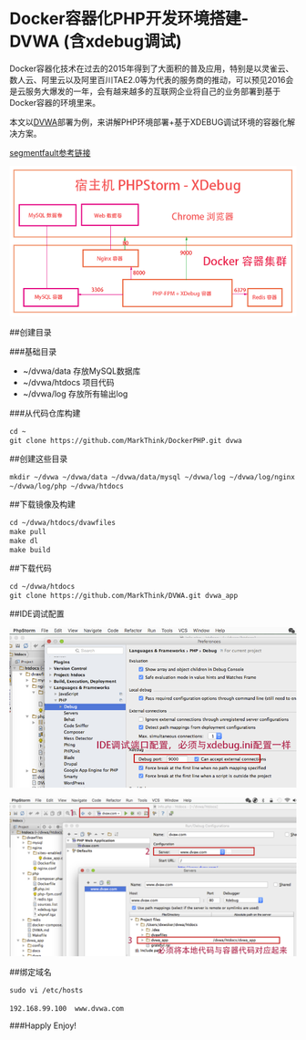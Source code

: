 Docker容器化PHP开发环境搭建-DVWA (含xdebug调试)
=

Docker容器化技术在过去的2015年得到了大面积的普及应用，特别是以灵雀云、数人云、阿里云以及阿里百川TAE2.0等为代表的服务商的推动，可以预见2016会是云服务大爆发的一年，会有越来越多的互联网企业将自己的业务部署到基于Docker容器的环境里来。

本文以[DVWA](https://github.com/MarkThink/DVWA)部署为例，来讲解PHP环境部署+基于XDEBUG调试环境的容器化解决方案。

[segmentfault参考链接](http://segmentfault.com/a/1190000002528341)

![PHP配置图](images/docker_php.png)


##创建目录

###基础目录

- ~/dvwa/data  		存放MySQL数据库
- ~/dvwa/htdocs 	项目代码
- ~/dvwa/log		存放所有输出log

###从代码仓库构建

```
cd ~
git clone https://github.com/MarkThink/DockerPHP.git dvwa
```

##创建这些目录

```
mkdir ~/dvwa ~/dvwa/data ~/dvwa/data/mysql ~/dvwa/log ~/dvwa/log/nginx ~/dvwa/log/php ~/dvwa/htdocs
```

##下载镜像及构建

```
cd ~/dvwa/htdocs/dvawfiles
make pull
make dl
make build
```

##下载代码

```
cd ~/dvwa/htdocs
git clone https://github.com/MarkThink/DVWA.git dvwa_app
```


##IDE调试配置

![IDE配置一](images/phpstrom_1.png)

![IDE配置二](images/phpstrom_2.png)


##绑定域名

```
sudo vi /etc/hosts

192.168.99.100	www.dvwa.com
```

###Happly Enjoy!



